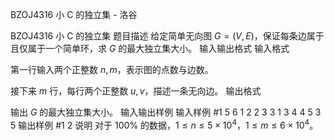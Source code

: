 



BZOJ4316 小 C 的独立集 - 洛谷














BZOJ4316 小 C 的独立集
题目描述
给定简单无向图 $G = (V, E)$，保证每条边属于且仅属于一个简单环，求 $G$ 的最大独立集大小。
输入输出格式
输入格式

第一行输入两个正整数 $n,m$，表示图的点数与边数。

接下来 $m$ 行，每行两个正整数 $u,v$，描述一条无向边。
输出格式

输出 $G$ 的最大独立集大小。
输入输出样例
输入样例 #1
5 6
1 2
2 3
3 1
3 4
4 5
3 5
输出样例 #1
2
说明
对于 $100\%$ 的数据，$1\leq n\leq 5\times 10^4$，$1\leq m\leq 6\times 10^4$。






